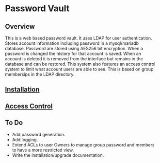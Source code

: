 
# Password Vault

## Overview

This is a web based password vault. It uses LDAP for user authentication. Stores
 account information including password in a mysql/mariadb database. Password 
are stored using AES256 bit encryption. When a password is changed the history 
for that account is saved. When an account is deleted it is removed from the 
interface but remains in the database and can be restored. This system also 
features an access control system to limit what account users are able to see. 
This is based on group membersips in the LDAP directory.

## [Installation](docs/installation.md)

## [Access Control](docs/acl.md)

## To Do

- Add password generation.
- Add logging.
- Extend ACLs to user Owners to manage group password and members to have a more
 restricted view.
- Write the installation/upgrade documentation.